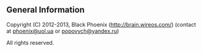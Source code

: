 General Information
--------------------------------------------------------------------------------
Copyright (C) 2012-2013, Black Phoenix (http://brain.wireos.com/)
  (contact at phoenix@uol.ua or popovych@yandex.ru)

All rights reserved.
